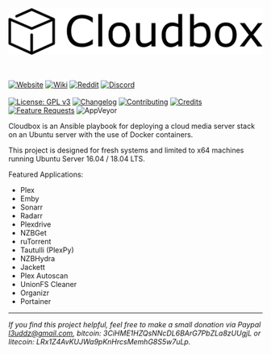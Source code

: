 <br /><br /><img src="https://raw.githubusercontent.com/Cloudbox/assets/master/images/readme/Cloudbox-logo_dark.png" width="600">

<br /><br />
[![Website](https://img.shields.io/badge/Website-https%3A%2F%2Fcloudbox.rocks-blue.svg)](https://cloudbox.rocks)
[![Wiki](https://img.shields.io/badge/Wiki-https%3A%2F%2Fgithub.com%2Fcloudbox%2Fcloudbox%2Fwiki-blue.svg)](https://github.com/cloudbox/cloudbox/wiki)
[![Reddit](https://img.shields.io/badge/Reddit-https%3A%2F%2Freddit.com%2Fr%2FCloudbox-blue.svg)](https://reddit.com/r/Cloudbox)
[![Discord](https://img.shields.io/discord/381077432285003776.svg?colorB=177DC1&label=Discord)](https://discord.io/cloudbox)
<br /><br />
[![License: GPL v3](https://img.shields.io/badge/License-GPL%20v3-blue.svg)](LICENSE.md)
[![Changelog](https://img.shields.io/badge/Changelog-CHANGELOG.md-blue.svg)](CHANGELOG.md)
[![Contributing](https://img.shields.io/badge/Contributing-CONTRIBUTING.md-blue.svg)](CONTRIBUTING.md)
[![Credits](https://img.shields.io/badge/Credits-CREDITS.md-blue.svg)](CREDITS.md)
[![Feature Requests](https://img.shields.io/badge/Requests-Feathub-blue.svg)](https://feathub.com/Cloudbox/Cloudbox)
![AppVeyor](https://img.shields.io/appveyor/ci/desimaniac/cloudbox/master.svg?colorB=177DC1&label=AppVeyor)


Cloudbox is an Ansible playbook for deploying a cloud media server stack on an Ubuntu server with the use of Docker containers.

This project is designed for fresh systems and limited to x64 machines running Ubuntu Server 16.04 / 18.04 LTS.


Featured Applications:
- Plex
- Emby
- Sonarr
- Radarr
- Plexdrive
- NZBGet
- ruTorrent
- Tautulli (PlexPy)
- NZBHydra
- Jackett
- Plex Autoscan
- UnionFS Cleaner
- Organizr
- Portainer




***

_If you find this project helpful, feel free to make a small donation via Paypal [l3uddz@gmail.com](https://www.paypal.me/l3uddz), bitcoin: 3CiHME1HZQsNNcDL6BArG7PbZLa8zUUgjL or litecoin: LRx1Z4AvKUJWa9pKnHrcsMemhG8S5w7uLp._
